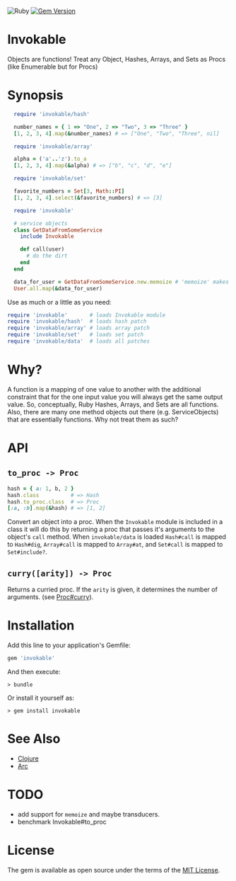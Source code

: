 ![Ruby](https://github.com/delonnewman/invokable/workflows/Ruby/badge.svg)
[![Gem Version](https://badge.fury.io/rb/invokable.svg)](https://badge.fury.io/rb/invokable)

# Invokable

Objects are functions! Treat any Object, Hashes, Arrays, and Sets as Procs (like Enumerable but for Procs)

# Synopsis

```ruby
  require 'invokable/hash'

  number_names = { 1 => "One", 2 => "Two", 3 => "Three" }
  [1, 2, 3, 4].map(&number_names) # => ["One", "Two", "Three", nil]
```

```ruby
  require 'invokable/array'

  alpha = ('a'..'z').to_a
  [1, 2, 3, 4].map(&alpha) # => ["b", "c", "d", "e"]
```

```ruby
  require 'invokable/set'

  favorite_numbers = Set[3, Math::PI]
  [1, 2, 3, 4].select(&favorite_numbers) # => [3]
```

```ruby
  require 'invokable'

  # service objects
  class GetDataFromSomeService
    include Invokable

    def call(user)
      # do the dirt
    end
  end

  data_for_user = GetDataFromSomeService.new.memoize # 'memoize' makes a proc that caches results
  User.all.map(&data_for_user)
```

Use as much or a little as you need:

```ruby
require 'invokable'       # loads Invokable module
require 'invokable/hash'  # loads hash patch
require 'invokable/array' # loads array patch
require 'invokable/set'   # loads set patch
require 'invokable/data'  # loads all patches
```

# Why?

A function is a mapping of one value to another with the additional constraint that for the one input value you will
always get the same output value. So, conceptually, Ruby Hashes, Arrays, and Sets are all functions. Also, there are
many one method objects out there (e.g. ServiceObjects) that are essentially functions. Why not treat them as such?

# API

## `to_proc -> Proc`

```ruby
hash = { a: 1, b, 2 }
hash.class          # => Hash
hash.to_proc.class  # => Proc
[:a, :b].map(&hash) # => [1, 2]
```

Convert an object into a proc. When the `Invokable` module is included in a class it will do this by
returning a proc that passes it's arguments to the object's `call` method. When `invokable/data` is
loaded `Hash#call` is mapped to `Hash#dig`, `Array#call` is mapped to `Array#at`, and `Set#call`
is mapped to `Set#include?`.

## `curry([arity]) -> Proc`

Returns a curried proc. If the `arity` is given, it determines the number of arguments.
(see [Proc#curry](https://ruby-doc.org/core-2.7.0/Proc.html#method-i-curry)).

# Installation

Add this line to your application's Gemfile:

```ruby
gem 'invokable'
```

And then execute:

    > bundle

Or install it yourself as:

    > gem install invokable

# See Also

  - [Clojure](https://clojure.org)
  - [Arc](http://www.arclanguage.org)

# TODO

  - add support for `memoize` and maybe transducers.
  - benchmark Invokable#to_proc

# License

The gem is available as open source under the terms of the [MIT License](https://opensource.org/licenses/MIT).
